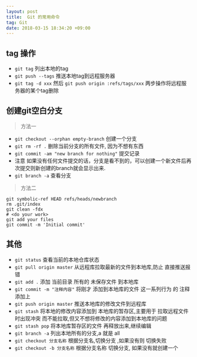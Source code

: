 ```yaml
---
layout: post
title:  Git 的常用命令
tag: Git
date: 2018-03-15 18:34:20 +09:00
---
```


## tag 操作

* `git tag` 列出本地的tag 
* `git push --tags` 推送本地tag到远程服务器
* `git tag -d xxx` 然后 `git push origin :refs/tags/xxx` 两步操作将远程服务器的某个tag删除

## 创建git空白分支

> 方法一


- `git checkout --orphan empty-branch` 创建一个分支
- `git rm -rf .` 删除当前分支的所有文件, 因为不想有东西
- `git commit -am "new branch for nothing"` 提交记录
- 注意 如果没有任何文件提交的话，分支是看不到的，可以创建一个新文件后再次提交则新创建的branch就会显示出来. 
- `git branch -a` 查看分支


> 方法二


```
git symbolic-ref HEAD refs/heads/newbranch 
rm .git/index 
git clean -fdx 
# <do your work> 
git add your files 
git commit -m 'Initial commit'
```


## 其他

* `git status` 查看当前的本地仓库状态 
*  `git pull origin master` 从远程库拉取最新的文件到本地库,防止 直接推送报错
*  `git add .` 添加 当前目录 所有的 未保存文件 到本地库
*  `git commit -m "注释内容"` 将刚才 添加到本地库的文件 这一系列行为 的 注释添加上
*  `git push origin master` 推送本地库的修改文件到远程库
* `git stash` 将本地的修改内容添加到 本地库的暂存区,主要用于 拉取远程文件时出现冲突 而不能拉取,但又不想将修改的内容添加到本地库的问题
* `git stash pop` 将本地库暂存区的文件 再释放出来,继续编辑
* `git branch -a` 列出本地所有的分支,a 就是 all
* `git checkout 分支名称` 根据分支名,切换分支 ,如果没有则 切换失败
* `git checkout -b 分支名称` 根据分支名称 切换分支, 如果没有就创建一个



